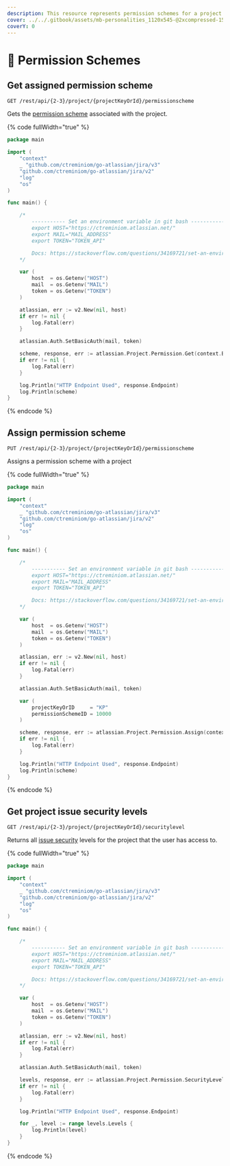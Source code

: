 ```yaml
---
description: This resource represents permission schemes for a project.
cover: ../../.gitbook/assets/mb-personalities_1120x545-@2xcompressed-1560x760.png
coverY: 0
---
```


# 🚧 Permission Schemes

## Get assigned permission scheme

`GET /rest/api/{2-3}/project/{projectKeyOrId}/permissionscheme`&#x20;

Gets the [permission scheme](https://confluence.atlassian.com/x/yodKLg) associated with the project.

{% code fullWidth="true" %}
```go
package main

import (
	"context"
	_ "github.com/ctreminiom/go-atlassian/jira/v3"
	"github.com/ctreminiom/go-atlassian/jira/v2"
	"log"
	"os"
)

func main() {

	/*
		----------- Set an environment variable in git bash -----------
		export HOST="https://ctreminiom.atlassian.net/"
		export MAIL="MAIL_ADDRESS"
		export TOKEN="TOKEN_API"

		Docs: https://stackoverflow.com/questions/34169721/set-an-environment-variable-in-git-bash
	*/

	var (
		host  = os.Getenv("HOST")
		mail  = os.Getenv("MAIL")
		token = os.Getenv("TOKEN")
	)

	atlassian, err := v2.New(nil, host)
	if err != nil {
		log.Fatal(err)
	}

	atlassian.Auth.SetBasicAuth(mail, token)

	scheme, response, err := atlassian.Project.Permission.Get(context.Background(), "KP", []string{"all"})
	if err != nil {
		log.Fatal(err)
	}

	log.Println("HTTP Endpoint Used", response.Endpoint)
	log.Println(scheme)
}
```
{% endcode %}

## Assign permission scheme

`PUT /rest/api/{2-3}/project/{projectKeyOrId}/permissionscheme`

Assigns a permission scheme with a project

{% code fullWidth="true" %}
```go
package main

import (
	"context"
	_ "github.com/ctreminiom/go-atlassian/jira/v3"
	"github.com/ctreminiom/go-atlassian/jira/v2"
	"log"
	"os"
)

func main() {

	/*
		----------- Set an environment variable in git bash -----------
		export HOST="https://ctreminiom.atlassian.net/"
		export MAIL="MAIL_ADDRESS"
		export TOKEN="TOKEN_API"

		Docs: https://stackoverflow.com/questions/34169721/set-an-environment-variable-in-git-bash
	*/

	var (
		host  = os.Getenv("HOST")
		mail  = os.Getenv("MAIL")
		token = os.Getenv("TOKEN")
	)

	atlassian, err := v2.New(nil, host)
	if err != nil {
		log.Fatal(err)
	}

	atlassian.Auth.SetBasicAuth(mail, token)

	var (
		projectKeyOrID     = "KP"
		permissionSchemeID = 10000
	)

	scheme, response, err := atlassian.Project.Permission.Assign(context.Background(), projectKeyOrID, permissionSchemeID)
	if err != nil {
		log.Fatal(err)
	}

	log.Println("HTTP Endpoint Used", response.Endpoint)
	log.Println(scheme)
}
```
{% endcode %}

## Get project issue security levels

`GET /rest/api/{2-3}/project/{projectKeyOrId}/securitylevel`

Returns all [issue security](https://confluence.atlassian.com/x/J4lKLg) levels for the project that the user has access to.

{% code fullWidth="true" %}
```go
package main

import (
	"context"
	_ "github.com/ctreminiom/go-atlassian/jira/v3"
	"github.com/ctreminiom/go-atlassian/jira/v2"
	"log"
	"os"
)

func main() {

	/*
		----------- Set an environment variable in git bash -----------
		export HOST="https://ctreminiom.atlassian.net/"
		export MAIL="MAIL_ADDRESS"
		export TOKEN="TOKEN_API"

		Docs: https://stackoverflow.com/questions/34169721/set-an-environment-variable-in-git-bash
	*/

	var (
		host  = os.Getenv("HOST")
		mail  = os.Getenv("MAIL")
		token = os.Getenv("TOKEN")
	)

	atlassian, err := v2.New(nil, host)
	if err != nil {
		log.Fatal(err)
	}

	atlassian.Auth.SetBasicAuth(mail, token)

	levels, response, err := atlassian.Project.Permission.SecurityLevels(context.Background(), "KP")
	if err != nil {
		log.Fatal(err)
	}

	log.Println("HTTP Endpoint Used", response.Endpoint)

	for _, level := range levels.Levels {
		log.Println(level)
	}
}
```
{% endcode %}
